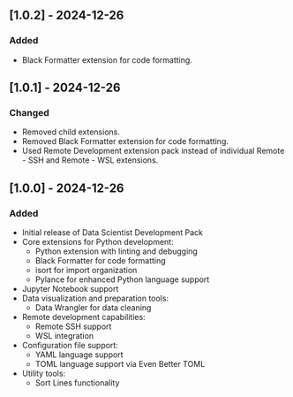 ## [1.0.2] - 2024-12-26

### Added
- Black Formatter extension for code formatting.

## [1.0.1] - 2024-12-26

### Changed
- Removed child extensions.
- Removed Black Formatter extension for code formatting.
- Used Remote Development extension pack instead of individual Remote - SSH and Remote - WSL extensions.

## [1.0.0] - 2024-12-26

### Added
- Initial release of Data Scientist Development Pack
- Core extensions for Python development:
  - Python extension with linting and debugging
  - Black Formatter for code formatting
  - isort for import organization
  - Pylance for enhanced Python language support
- Jupyter Notebook support
- Data visualization and preparation tools:
  - Data Wrangler for data cleaning
- Remote development capabilities:
  - Remote SSH support
  - WSL integration
- Configuration file support:
  - YAML language support
  - TOML language support via Even Better TOML
- Utility tools:
  - Sort Lines functionality

